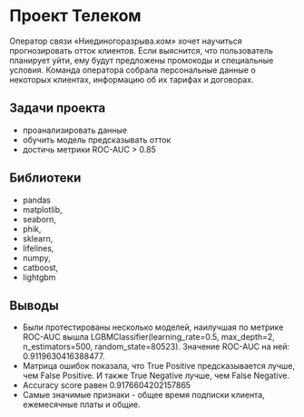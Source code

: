 # Проект Телеком
Оператор связи «Ниединогоразрыва.ком» хочет научиться прогнозировать отток клиентов. Если выяснится, что пользователь планирует уйти, ему будут предложены промокоды и специальные условия. Команда оператора собрала персональные данные о некоторых клиентах, информацию об их тарифах и договорах.
## Задачи проекта
* проанализировать данные
* обучить модель предсказывать отток
* достичь метрики ROC-AUC > 0.85
## Библиотеки
- pandas
- matplotlib,
- seaborn,
- phik,
- sklearn,
- lifelines,
- numpy,
- catboost,
- lightgbm
## Выводы
* Были протестированы несколько моделей, наилучшая по метрике ROC-AUC вышла LGBMClassifier(learning_rate=0.5, max_depth=2, n_estimators=500, random_state=80523). Значение ROC-AUC на ней: 
    0.9119630416388477.
* Матрица ошибок показала, что True Positive предсказывается лучше, чем False Positive. И также True Negative лучше, чем False Negative.
* Accuracy score равен 0.9176604202157865
* Самые значимые признаки - общее время подписки клиента, ежемесячные платы и общие.
